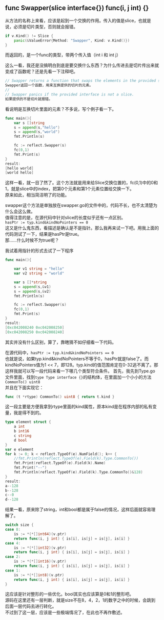 ## func Swapper(slice interface{}) func(i, j int) {}

从方法的名称上来看，应该是起到一个交换的作用。传入的值是slice，也就是说，必须是切片类型，否则就会报错。  
```go
if v.Kind() != Slice {
	panic(&ValueError{Method: "Swapper", Kind: v.Kind()})
}
```

而返回的，是一个func的类型，带两个传入值（int i 和 int j）

这么一看，我还是没搞明白到底是要交换什么东西？为什么传进去是切片传出来就变成了函数呢？还是先看一下注释吧。  

```go
// Swapper returns a function that swaps the elements in the provided slice.
Swapper返回一个函数，用来互换提供的切片的元素。
//
// Swapper panics if the provided interface is not a slice.
如果提供的不是切片就报错。
```

看说明是互换切片里面的元素？不多说，写个例子看一下。  
```go
func main(){
	var s []string
	s = append(s,"hello")
	s = append(s,"world")
	fmt.Println(s)

	fc := reflect.Swapper(s)
	fc(0,1)
	fmt.Print(s)
}
result:
[hello world]
[world hello]
```
这样一看，就一目了然了。这个方法就是用来给Slice交换位置的，fc(0,1)中的0和1，就是slice中的index，把第0个元素和第1个元素位置给交换一下。  
原来如此，相当简洁明了的功能。  

swapper这个方法是单独放在swapper.go的文件中的，代码不长，也不太清楚为什么会这么做。  
值得注意的是，在源代码中针对slice的长度似乎还有一点区别。  
`hasPtr := typ.kind&kindNoPointers == 0`  
这又是什么鬼东西，看描述是确认是不是指针。那么我再来试一下吧。用我上面的代码测试了一下，结果是hasPtr是true。  
那……什么时候不为true呢？

我试着用指针的形式去试了一下程序  
```go
func main(){

	var v1 string = "hello"
	var v2 string = "world"

	var s []*string
	s = append(s,&v1)
	s = append(s,&v2)
	fmt.Println(s)

	fc := reflect.Swapper(s)
	fc(0,1)
	fmt.Print(s)
}
result:
[0xc042008240 0xc042008250]
[0xc042008250 0xc042008240]
```

其实并没有什么区别，算了，靠瞎猜不如仔细看一下代码。  

在源代码中，`hasPtr := typ.kind&kindNoPointers == 0`  
也就是说，如果typ.kind&kindNoPointers不等于0，hasPtr就是false了。而kindNoPointers值为1 << 7，即128。typ.kind的值范围肯定在0-32逃不离了。那这样我就可以写一段代码来看一下哪几个类型符合条件。
首先，我先到Type.go文件里面，找到`type Type interface {}`的结构体，在里面加一个小小的方法`CommonTo() uint8`  
并且在下面实现它：
```go
func (t *rtype) CommonTo() uint8 { return t.kind }
```
这一段主要是方便我拿到rtype里面的kind属性，原本kind是在程序内部的私有变量，我是得不到的。  
```go
type element struct {
	a int
	b int16
	c string
	d bool
}
var e element
for k := 0; k < reflect.TypeOf(e).NumField(); k++ {
	//fmt.Println(reflect.TypeOf(e).Field(k).Type.CommonTo())
	fmt.Print(reflect.TypeOf(e).Field(k).Name)
	fmt.Print("--")
	fmt.Println(reflect.TypeOf(e).Field(k).Type.CommonTo()&128)
}
result:
a--128
b--128
c--0
d--128
```
结果一看，原来除了string，int和bool都是属于false的情况，这样后面就容易理解了。
```go
switch size {
case 8:
	is := *(*[]int64)(v.ptr)
	return func(i, j int) { is[i], is[j] = is[j], is[i] }
case 4:
	is := *(*[]int32)(v.ptr)
	return func(i, j int) { is[i], is[j] = is[j], is[i] }
case 2:
	is := *(*[]int16)(v.ptr)
	return func(i, j int) { is[i], is[j] = is[j], is[i] }
case 1:
	is := *(*[]int8)(v.ptr)
	return func(i, j int) { is[i], is[j] = is[j], is[i] }
}
```
这应该是针对整形的一些优化。bool其实也应该算是0和1的整形吧。  
源码在这里还有一层判断，就是size不在8，4，2，1的数字之中的时候，会跳到后面一层代码去进行转化。  
不过到了这一层，应该是一些极端情况了，在此也不再作敷述。
